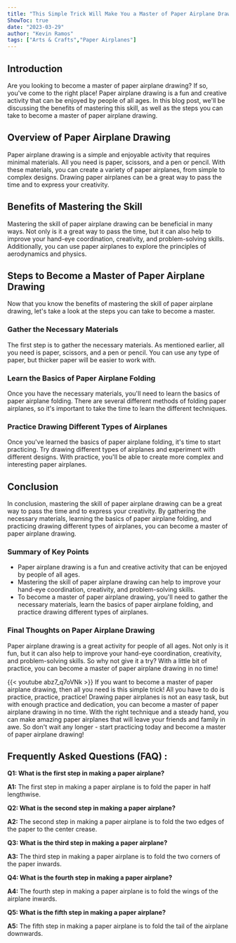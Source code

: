 ```yaml
---
title: "This Simple Trick Will Make You a Master of Paper Airplane Drawing!"
ShowToc: true 
date: "2023-03-29"
author: "Kevin Ramos" 
tags: ["Arts & Crafts","Paper Airplanes"]
---
```

## Introduction

Are you looking to become a master of paper airplane drawing? If so, you've come to the right place! Paper airplane drawing is a fun and creative activity that can be enjoyed by people of all ages. In this blog post, we'll be discussing the benefits of mastering this skill, as well as the steps you can take to become a master of paper airplane drawing. 

## Overview of Paper Airplane Drawing

Paper airplane drawing is a simple and enjoyable activity that requires minimal materials. All you need is paper, scissors, and a pen or pencil. With these materials, you can create a variety of paper airplanes, from simple to complex designs. Drawing paper airplanes can be a great way to pass the time and to express your creativity. 

## Benefits of Mastering the Skill

Mastering the skill of paper airplane drawing can be beneficial in many ways. Not only is it a great way to pass the time, but it can also help to improve your hand-eye coordination, creativity, and problem-solving skills. Additionally, you can use paper airplanes to explore the principles of aerodynamics and physics. 

## Steps to Become a Master of Paper Airplane Drawing

Now that you know the benefits of mastering the skill of paper airplane drawing, let's take a look at the steps you can take to become a master. 

### Gather the Necessary Materials

The first step is to gather the necessary materials. As mentioned earlier, all you need is paper, scissors, and a pen or pencil. You can use any type of paper, but thicker paper will be easier to work with. 

### Learn the Basics of Paper Airplane Folding

Once you have the necessary materials, you'll need to learn the basics of paper airplane folding. There are several different methods of folding paper airplanes, so it's important to take the time to learn the different techniques. 

### Practice Drawing Different Types of Airplanes

Once you've learned the basics of paper airplane folding, it's time to start practicing. Try drawing different types of airplanes and experiment with different designs. With practice, you'll be able to create more complex and interesting paper airplanes. 

## Conclusion

In conclusion, mastering the skill of paper airplane drawing can be a great way to pass the time and to express your creativity. By gathering the necessary materials, learning the basics of paper airplane folding, and practicing drawing different types of airplanes, you can become a master of paper airplane drawing. 

### Summary of Key Points

- Paper airplane drawing is a fun and creative activity that can be enjoyed by people of all ages. 
- Mastering the skill of paper airplane drawing can help to improve your hand-eye coordination, creativity, and problem-solving skills. 
- To become a master of paper airplane drawing, you'll need to gather the necessary materials, learn the basics of paper airplane folding, and practice drawing different types of airplanes. 

### Final Thoughts on Paper Airplane Drawing

Paper airplane drawing is a great activity for people of all ages. Not only is it fun, but it can also help to improve your hand-eye coordination, creativity, and problem-solving skills. So why not give it a try? With a little bit of practice, you can become a master of paper airplane drawing in no time!

{{< youtube abz7_q7oVNk >}} 
If you want to become a master of paper airplane drawing, then all you need is this simple trick! All you have to do is practice, practice, practice! Drawing paper airplanes is not an easy task, but with enough practice and dedication, you can become a master of paper airplane drawing in no time. With the right technique and a steady hand, you can make amazing paper airplanes that will leave your friends and family in awe. So don't wait any longer - start practicing today and become a master of paper airplane drawing!

## Frequently Asked Questions (FAQ) :
**Q1: What is the first step in making a paper airplane?**

**A1:** The first step in making a paper airplane is to fold the paper in half lengthwise. 

**Q2: What is the second step in making a paper airplane?**

**A2:** The second step in making a paper airplane is to fold the two edges of the paper to the center crease.

**Q3: What is the third step in making a paper airplane?**

**A3:** The third step in making a paper airplane is to fold the two corners of the paper inwards.

**Q4: What is the fourth step in making a paper airplane?**

**A4:** The fourth step in making a paper airplane is to fold the wings of the airplane inwards.

**Q5: What is the fifth step in making a paper airplane?**

**A5:** The fifth step in making a paper airplane is to fold the tail of the airplane downwards.





